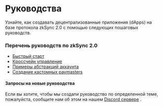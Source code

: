 # Руководства

Узнайте, как создавать децентрализованные приложения (dApps) на базе протокола zkSync 2.0 с помощью следующих пошаговых руководств.

### Перечень руководств по zkSync 2.0

* [Быстрый старт](../rukovodstvo-razrabotchika/bystryi-start.md)
* [Кроссчейн управление](krosschein-upravlenie/)
* [Примеры абстракций аккаунта](abstrakciya-akkaunta/)
* [Создание кастомных paymasters](razrabotka-kastomnogo-paymaster/)

#### Запросы на новые руководства

Если вы хотите, чтобы мы создали руководство по определенной теме, пожалуйста, сообщите нам об этом на нашем [Discord сервере](https://join.zksync.dev/) .
